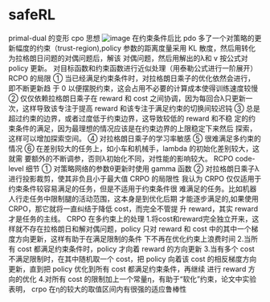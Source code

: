 # safeRL
primal-dual 的变形 cpo 思想
![image](https://user-images.githubusercontent.com/60537667/222699710-cd841ba6-e419-4aaa-b7c4-023d1a65372e.png)
在约束条件后比 pdo 多了一个对策略的更新幅度的约束（trust-region),policy
参数的距离度量采用 KL 散度，然后用转化为拉格朗日问题的对偶问题后，解该
对偶问题，然后用解出的λ和 v 按公式对 policy 更新。
对目标函数和约束函数进行近似处理（用泰勒公式进行一阶展开）
RCPO 的局限
① 当已经满足约束条件时，对拉格朗日乘子的优化依然会进行，即不断更新趋
于 0 以便摆脱约束，这会占用不必要的计算成本使得训练速度较慢
② 仅仅依赖拉格朗日乘子在 reward 和 cost 之间协调，因为每回合λ只更新一
次，这样导致该专注于提高 reward 和该专注于满足约束的切换间较迟钝
③ 总是超过约束的边界，或者过度低于约束边界，这导致较低的 reward 和不稳
定的约束条件的满足，因为最理想的情况应该是在约束边界的上限稳定下来然后
探索，这样可以增加探索空间。
④ 对拉格朗日乘子的学习率敏感
⑤ 很难满足多约束的情况
⑥ 在差别较大的任务上，如小车和机械手，lambda 的初始化差别较大，这就需
要额外的不断调参，否则λ初始化不同，对性能的影响较大。
RCPO code-level 细节
① 对策略网络的参数θ更新时使用 gamma 函数
② 对拉格朗日乘子λ进行投影裁剪，使其非负且小于最大值
CRPO 的局限性
我认为 CRPO 仅仅适用于约束条件较容易满足的任务，但是不适用于约束条件很
难满足的任务。比如机器人行走任务中限制腿的活动范围，这本身是到优化后期
才能逐步满足的,如果使用 CRPO，那它就将一直纠结于降低 cost，而完全不管提
升 reward，其实 reward 才是任务的主线。
CRPO 在多约束上的处理
1.将cost和reward完全独立开来，这样就不存在拉格朗日和解对偶问题，policy
只对 reward 和 cost 中的其中一个梯度方向更新，这样有助于在满足限制的条件
下不再在优化约束上浪费时间
2.当所有 cost 都满足约束条件时，policy 才向着 reward 的方向更新
3.当有多个 cost 不满足限制时，在其中随机取一个 cost，把 policy 向着该 cost
的相反梯度方向更新，直到把 policy 优化到所有 cost 都满足约束条件，再继续
进行 reward 方向的优化
4.对所有 cost 的限制加上一个常量η，有助于“软化”约束，论文中实验表明，
crpo 在η的较大的取值区间内有很强的适应鲁棒性
